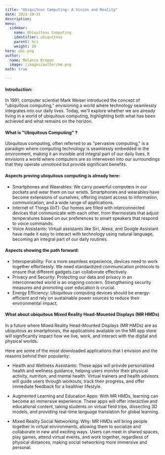 ```yaml
---
title: "Ubiquitous Computing: A Vision and Reality"
date: 2023-10-31
description: 
menu:
  sidebar:
    name: Ubiquitous Computing
    identifier: ubiquitous
    parent: hci
    weight: 30
hero: ubi.png
author:
  name: Mélanie Brégou 
  image: /images/author/me.png
math: true

---
```


#### Introduction:
In 1991, computer scientist Mark Weiser introduced the concept of "ubiquitous computing," envisioning a world where technology seamlessly integrates into our daily lives. Today, we'll explore whether we are already living in a world of ubiquitous computing, highlighting both what has been achieved and what remains on the horizon.

#### What is "Ubiquitous Computing" ?
Ubiquitous computing, often referred to as "pervasive computing," is a paradigm where computing technology is seamlessly embedded in the environment, making it an invisible and integral part of our daily lives. It envisions a world where computers are so interwoven into our surroundings that they operate unnoticed but provide significant benefits.

#### Aspects proving ubiquitous computing is already here:

- Smartphones and Wearables: We carry powerful computers in our pockets and wear them on our wrists. Smartphones and wearables have become extensions of ourselves, offering instant access to information, communication, and a wide range of applications.
- Internet of Things (IoT): Our homes are filled with interconnected devices that communicate with each other, from thermostats that adjust temperatures based on our preferences to smart speakers that respond to voice commands.
- Voice Assistants: Virtual assistants like Siri, Alexa, and Google Assistant have made it easy to interact with technology using natural language, becoming an integral part of our daily routines.

#### Aspects showing the path forward:

- Interoperability: For a more seamless experience, devices need to work together effortlessly. We need standardized communication protocols to ensure that different gadgets can collaborate effectively.
- Privacy and Security: Protecting our data and privacy in an interconnected world is an ongoing concern. Strengthening security measures and promoting user education is crucial.
- Energy Efficiency: Ubiquitous computing devices should be energy-efficient and rely on sustainable power sources to reduce their environmental impact.



#### What about ubiquitous Mixed Reality Head-Mounted Displays (MR HMDs)

In a future where Mixed Reality Head-Mounted Displays (MR HMDs) are as ubiquitous as smartphones, the applications available on the MR app store will significantly impact how we live, work, and interact with the digital and physical worlds. 

Here are some of the most downloaded applications that I envision and the reasons behind their popularity:

- Health and Wellness Assistants:
These apps will provide personalized health and wellness guidance, helping users monitor their physical activity, nutrition, and mental health. Virtual trainers and health advisors will guide users through workouts, track their progress, and offer immediate feedback for a healthier lifestyle.

- Augmented Learning and Education Apps:
With MR HMDs, learning can become an immersive experience. These apps will offer interactive and educational content, taking students on virtual field trips, dissecting 3D models, and providing real-time language translation for global learning. 

- Mixed Reality Social Networking:
Why: MR HMDs will bring people together in virtual environments, allowing them to socialize and collaborate in new and exciting ways. Users can meet in shared spaces, play games, attend virtual events, and work together, regardless of physical distances, making social networking more immersive and personal.